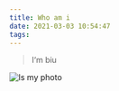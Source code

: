 ```yaml
---
title: Who am i
date: 2021-03-03 10:54:47
tags:
---
```


> I‘m biu
>

![Is my photo](/images/test.png)